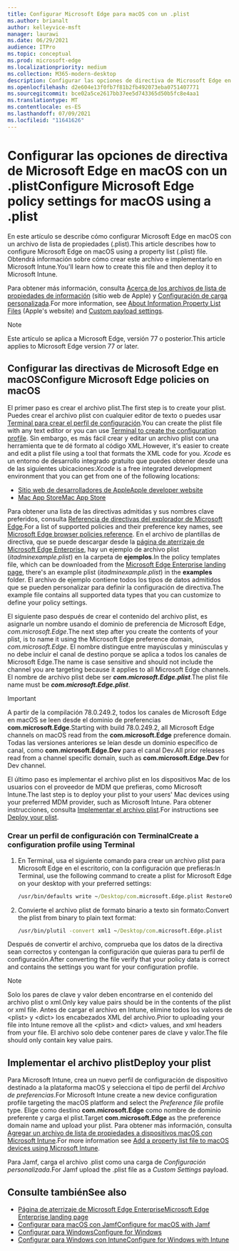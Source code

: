 ```yaml
---
title: Configurar Microsoft Edge para macOS con un .plist
ms.author: brianalt
author: kelleyvice-msft
manager: laurawi
ms.date: 06/29/2021
audience: ITPro
ms.topic: conceptual
ms.prod: microsoft-edge
ms.localizationpriority: medium
ms.collection: M365-modern-desktop
description: Configurar las opciones de directiva de Microsoft Edge en macOS con un .plist
ms.openlocfilehash: d2e604e13f0fb7f81b2fb492073eba0751407771
ms.sourcegitcommit: bce02a5ce2617bb37ee5d743365d50b5fc8e4aa1
ms.translationtype: MT
ms.contentlocale: es-ES
ms.lasthandoff: 07/09/2021
ms.locfileid: "11641626"
---
```

# <a name="configure-microsoft-edge-policy-settings-for-macos-using-a-plist"></a><span data-ttu-id="d1c2a-103">Configurar las opciones de directiva de Microsoft Edge en macOS con un .plist</span><span class="sxs-lookup"><span data-stu-id="d1c2a-103">Configure Microsoft Edge policy settings for macOS using a .plist</span></span>

<span data-ttu-id="d1c2a-104">En este artículo se describe cómo configurar Microsoft Edge en macOS con un archivo de lista de propiedades (.plist).</span><span class="sxs-lookup"><span data-stu-id="d1c2a-104">This article describes how to configure Microsoft Edge on macOS using a property list (.plist) file.</span></span> <span data-ttu-id="d1c2a-105">Obtendrá información sobre cómo crear este archivo e implementarlo en Microsoft Intune.</span><span class="sxs-lookup"><span data-stu-id="d1c2a-105">You'll learn how to create this file and then deploy it to Microsoft Intune.</span></span>

<span data-ttu-id="d1c2a-106">Para obtener más información, consulta [Acerca de los archivos de lista de propiedades de información](https://developer.apple.com/library/archive/documentation/General/Reference/InfoPlistKeyReference/Articles/AboutInformationPropertyListFiles.html) (sitio web de Apple) y [Configuración de carga personalizada](https://support.apple.com/guide/mdm/custom-mdm9abbdbe7/1/web/1).</span><span class="sxs-lookup"><span data-stu-id="d1c2a-106">For more information, see [About Information Property List Files](https://developer.apple.com/library/archive/documentation/General/Reference/InfoPlistKeyReference/Articles/AboutInformationPropertyListFiles.html) (Apple's website) and [Custom payload settings](https://support.apple.com/guide/mdm/custom-mdm9abbdbe7/1/web/1).</span></span>

> [!NOTE]
> <span data-ttu-id="d1c2a-107">Este artículo se aplica a Microsoft Edge, versión 77 o posterior.</span><span class="sxs-lookup"><span data-stu-id="d1c2a-107">This article applies to Microsoft Edge version 77 or later.</span></span>

## <a name="configure-microsoft-edge-policies-on-macos"></a><span data-ttu-id="d1c2a-108">Configurar las directivas de Microsoft Edge en macOS</span><span class="sxs-lookup"><span data-stu-id="d1c2a-108">Configure Microsoft Edge policies on macOS</span></span>

<span data-ttu-id="d1c2a-109">El primer paso es crear el archivo plist.</span><span class="sxs-lookup"><span data-stu-id="d1c2a-109">The first step is to create your plist.</span></span> <span data-ttu-id="d1c2a-110">Puedes crear el archivo plist con cualquier editor de texto o puedes usar [Terminal para crear el perfil de configuración](#create-a-configuration-profile-using-terminal).</span><span class="sxs-lookup"><span data-stu-id="d1c2a-110">You can create the plist file with any text editor or you can use [Terminal to create the configuration profile](#create-a-configuration-profile-using-terminal).</span></span> <span data-ttu-id="d1c2a-111">Sin embargo, es más fácil crear y editar un archivo plist con una herramienta que te dé formato al código XML.</span><span class="sxs-lookup"><span data-stu-id="d1c2a-111">However, it's easier to create and edit a plist file using a tool that formats the XML code for you.</span></span> <span data-ttu-id="d1c2a-112">*Xcode* es un entorno de desarrollo integrado gratuito que puedes obtener desde una de las siguientes ubicaciones:</span><span class="sxs-lookup"><span data-stu-id="d1c2a-112">*Xcode* is a free integrated development environment that you can get from one of the following locations:</span></span>

- [<span data-ttu-id="d1c2a-113">Sitio web de desarrolladores de Apple</span><span class="sxs-lookup"><span data-stu-id="d1c2a-113">Apple developer website</span></span>](https://developer.apple.com/xcode/)
- [<span data-ttu-id="d1c2a-114">Mac App Store</span><span class="sxs-lookup"><span data-stu-id="d1c2a-114">Mac App Store</span></span>](https://apps.apple.com/app/xcode/id497799835?mt=12)

<span data-ttu-id="d1c2a-115">Para obtener una lista de las directivas admitidas y sus nombres clave preferidos, consulta [Referencia de directivas del explorador de Microsoft Edge](microsoft-edge-policies.md).</span><span class="sxs-lookup"><span data-stu-id="d1c2a-115">For a list of supported policies and their preference key names, see [Microsoft Edge browser policies reference](microsoft-edge-policies.md).</span></span> <span data-ttu-id="d1c2a-116">En el archivo de plantillas de directiva, que se puede descargar desde la [página de aterrizaje de Microsoft Edge Enterprise](https://aka.ms/EdgeEnterprise), hay un ejemplo de archivo plist (*itadminexample.plist*) en la carpeta de **ejemplos**.</span><span class="sxs-lookup"><span data-stu-id="d1c2a-116">In the policy templates file, which can be downloaded from the [Microsoft Edge Enterprise landing page](https://aka.ms/EdgeEnterprise), there's an example plist (*itadminexample.plist*) in the **examples** folder.</span></span> <span data-ttu-id="d1c2a-117">El archivo de ejemplo contiene todos los tipos de datos admitidos que se pueden personalizar para definir la configuración de directiva.</span><span class="sxs-lookup"><span data-stu-id="d1c2a-117">The example file contains all supported data types that you can customize to define your policy settings.</span></span> 

<span data-ttu-id="d1c2a-118">El siguiente paso después de crear el contenido del archivo plist, es asignarle un nombre usando el dominio de preferencia de Microsoft Edge, *com.microsoft.Edge*.</span><span class="sxs-lookup"><span data-stu-id="d1c2a-118">The next step after you create the contents of your plist, is to name it using the Microsoft Edge preference domain, *com.microsoft.Edge*.</span></span> <span data-ttu-id="d1c2a-119">El nombre distingue entre mayúsculas y minúsculas y no debe incluir el canal de destino porque se aplica a todos los canales de Microsoft Edge.</span><span class="sxs-lookup"><span data-stu-id="d1c2a-119">The name is case sensitive and should not include the channel you are targeting because it applies to all Microsoft Edge channels.</span></span> <span data-ttu-id="d1c2a-120">El nombre de archivo plist debe ser **_com.microsoft.Edge.plist_**.</span><span class="sxs-lookup"><span data-stu-id="d1c2a-120">The plist file name must be **_com.microsoft.Edge.plist_**.</span></span>

> [!IMPORTANT]
> <span data-ttu-id="d1c2a-121">A partir de la compilación 78.0.249.2, todos los canales de Microsoft Edge en macOS se leen desde el dominio de preferencias **com.microsoft.Edge**.</span><span class="sxs-lookup"><span data-stu-id="d1c2a-121">Starting with build 78.0.249.2, all Microsoft Edge channels on macOS read from the **com.microsoft.Edge** preference domain.</span></span> <span data-ttu-id="d1c2a-122">Todas las versiones anteriores se leían desde un dominio específico de canal, como **com.microsoft.Edge.Dev** para el canal Dev.</span><span class="sxs-lookup"><span data-stu-id="d1c2a-122">All prior releases read from a channel specific domain, such as **com.microsoft.Edge.Dev** for Dev channel.</span></span>

<span data-ttu-id="d1c2a-123">El último paso es implementar el archivo plist en los dispositivos Mac de los usuarios con el proveedor de MDM que prefieras, como Microsoft Intune.</span><span class="sxs-lookup"><span data-stu-id="d1c2a-123">The last step is to deploy your plist to your users' Mac devices using your preferred MDM provider, such as Microsoft Intune.</span></span> <span data-ttu-id="d1c2a-124">Para obtener instrucciones, consulta [Implementar el archivo plist](#deploy-your-plist).</span><span class="sxs-lookup"><span data-stu-id="d1c2a-124">For instructions see [Deploy your plist](#deploy-your-plist).</span></span>

### <a name="create-a-configuration-profile-using-terminal"></a><span data-ttu-id="d1c2a-125">Crear un perfil de configuración con Terminal</span><span class="sxs-lookup"><span data-stu-id="d1c2a-125">Create a configuration profile using Terminal</span></span>

1. <span data-ttu-id="d1c2a-126">En Terminal, usa el siguiente comando para crear un archivo plist para Microsoft Edge en el escritorio, con la configuración que prefieras:</span><span class="sxs-lookup"><span data-stu-id="d1c2a-126">In Terminal, use the following command to create a plist for Microsoft Edge on your desktop with your preferred settings:</span></span>

   ```cmd
   /usr/bin/defaults write ~/Desktop/com.microsoft.Edge.plist RestoreOnStartup -int 1
   ```

2. <span data-ttu-id="d1c2a-127">Convierte el archivo plist de formato binario a texto sin formato:</span><span class="sxs-lookup"><span data-stu-id="d1c2a-127">Convert the plist from binary to plain text format:</span></span>

   ```cmd
   /usr/bin/plutil -convert xml1 ~/Desktop/com.microsoft.Edge.plist
   ```

<span data-ttu-id="d1c2a-128">Después de convertir el archivo, comprueba que los datos de la directiva sean correctos y contengan la configuración que quieras para tu perfil de configuración.</span><span class="sxs-lookup"><span data-stu-id="d1c2a-128">After converting the file verify that your policy data is correct and contains the settings you want for your configuration profile.</span></span>

> [!NOTE]
> <span data-ttu-id="d1c2a-129">Solo los pares de clave y valor deben encontrarse en el contenido del archivo plist o xml.</span><span class="sxs-lookup"><span data-stu-id="d1c2a-129">Only key value pairs should be in the contents of the plist or xml file.</span></span> <span data-ttu-id="d1c2a-130">Antes de cargar el archivo en Intune, elimine todos los valores de \<plist> y \<dict> los encabezados XML del archivo.</span><span class="sxs-lookup"><span data-stu-id="d1c2a-130">Prior to uploading your file into Intune remove all the \<plist> and \<dict> values, and xml headers from your file.</span></span> <span data-ttu-id="d1c2a-131">El archivo solo debe contener pares de clave y valor.</span><span class="sxs-lookup"><span data-stu-id="d1c2a-131">The file should only contain key value pairs.</span></span>

## <a name="deploy-your-plist"></a><span data-ttu-id="d1c2a-132">Implementar el archivo plist</span><span class="sxs-lookup"><span data-stu-id="d1c2a-132">Deploy your plist</span></span>

<span data-ttu-id="d1c2a-133">Para Microsoft Intune, crea un nuevo perfil de configuración de dispositivo destinado a la plataforma macOS y selecciona el tipo de perfil del *Archivo de preferencias*.</span><span class="sxs-lookup"><span data-stu-id="d1c2a-133">For Microsoft Intune create a new device configuration profile targeting the macOS platform and select the *Preference file* profile type.</span></span> <span data-ttu-id="d1c2a-134">Elige como destino **com.microsoft.Edge** como nombre de dominio preferente y carga el plist.</span><span class="sxs-lookup"><span data-stu-id="d1c2a-134">Target **com.microsoft.Edge** as the preference domain name and upload your plist.</span></span> <span data-ttu-id="d1c2a-135">Para obtener más información, consulta [Agregar un archivo de lista de propiedades a dispositivos macOS con Microsoft Intune](/intune/configuration/preference-file-settings-macos).</span><span class="sxs-lookup"><span data-stu-id="d1c2a-135">For more information see [Add a property list file to macOS devices using Microsoft Intune](/intune/configuration/preference-file-settings-macos).</span></span>

<span data-ttu-id="d1c2a-136">Para Jamf, carga el archivo .plist como una carga de *Configuración personalizada*.</span><span class="sxs-lookup"><span data-stu-id="d1c2a-136">For Jamf upload the .plist file as a *Custom Settings* payload.</span></span>

## <a name="see-also"></a><span data-ttu-id="d1c2a-137">Consulte también</span><span class="sxs-lookup"><span data-stu-id="d1c2a-137">See also</span></span>

- [<span data-ttu-id="d1c2a-138">Página de aterrizaje de Microsoft Edge Enterprise</span><span class="sxs-lookup"><span data-stu-id="d1c2a-138">Microsoft Edge Enterprise landing page</span></span>](https://aka.ms/EdgeEnterprise)
- [<span data-ttu-id="d1c2a-139">Configurar para macOS con Jamf</span><span class="sxs-lookup"><span data-stu-id="d1c2a-139">Configure for macOS with Jamf</span></span>](configure-microsoft-edge-on-mac-jamf.md)
- [<span data-ttu-id="d1c2a-140">Configurar para Windows</span><span class="sxs-lookup"><span data-stu-id="d1c2a-140">Configure for Windows</span></span>](configure-microsoft-edge.md)
- [<span data-ttu-id="d1c2a-141">Configurar para Windows con Intune</span><span class="sxs-lookup"><span data-stu-id="d1c2a-141">Configure for Windows with Intune</span></span>](configure-edge-with-intune.md)
